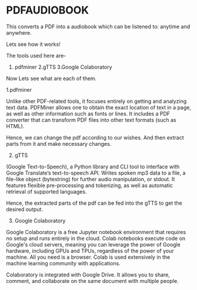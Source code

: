 # PDFAUDIOBOOK
This converts a PDF into a audiobook which can be listened to: anytime and anywhere. 


Lets see how it works!

The tools used here are-

1. pdfminer
2.gTTS
3.Google Colaboratory


Now Lets see what are each of them.


1.pdfminer

Unlike other PDF-related tools, it focuses entirely on getting and analyzing text data. PDFMiner allows one to obtain the exact location of text in a page, as well as other information such as fonts or lines. It includes a PDF converter that can transform PDF files into other text formats (such as HTML).

Hence, we can change the pdf according to our wishes. And then extract parts from it and make necessary changes.


2. gTTS

(Google Text-to-Speech), a Python library and CLI tool to interface with Google Translate’s text-to-speech API. Writes spoken mp3 data to a file, a file-like object (bytestring) for further audio manipulation, or stdout. It features flexible pre-processing and tokenizing, as well as automatic retrieval of supported languages.

Hence, the extracted parts of the pdf can be fed into the gTTS to get the desired output.


3. Google Colaboratory

Google Colaboratory is a free Jupyter notebook environment that requires no setup and runs entirely in the cloud.
Colab notebooks execute code on Google's cloud servers, meaning you can leverage the power of Google hardware, including GPUs and TPUs, regardless of the power of your machine. All you need is a browser. Colab is used extensively in the machine learning community with applications.

Colaboratory is integrated with Google Drive. It allows you to share, comment, and collaborate on the same document with multiple people.
